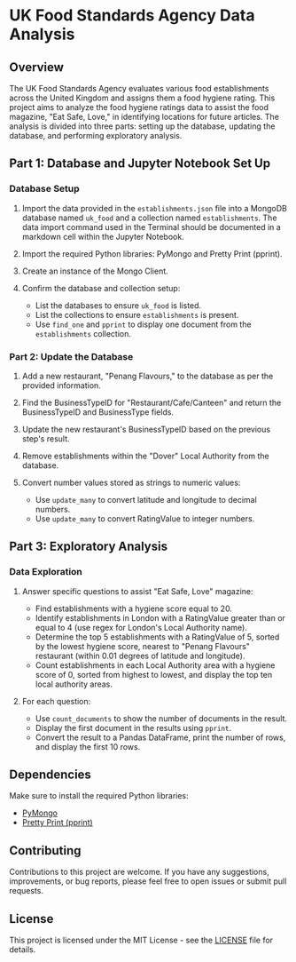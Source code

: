 # UK Food Standards Agency Data Analysis

## Overview

The UK Food Standards Agency evaluates various food establishments across the United Kingdom and assigns them a food hygiene rating. This project aims to analyze the food hygiene ratings data to assist the food magazine, "Eat Safe, Love," in identifying locations for future articles. The analysis is divided into three parts: setting up the database, updating the database, and performing exploratory analysis.

## Part 1: Database and Jupyter Notebook Set Up

### Database Setup

1. Import the data provided in the `establishments.json` file into a MongoDB database named `uk_food` and a collection named `establishments`. The data import command used in the Terminal should be documented in a markdown cell within the Jupyter Notebook.

2. Import the required Python libraries: PyMongo and Pretty Print (pprint).

3. Create an instance of the Mongo Client.

4. Confirm the database and collection setup:
   - List the databases to ensure `uk_food` is listed.
   - List the collections to ensure `establishments` is present.
   - Use `find_one` and `pprint` to display one document from the `establishments` collection.

### Part 2: Update the Database

1. Add a new restaurant, "Penang Flavours," to the database as per the provided information.

2. Find the BusinessTypeID for "Restaurant/Cafe/Canteen" and return the BusinessTypeID and BusinessType fields.

3. Update the new restaurant's BusinessTypeID based on the previous step's result.

4. Remove establishments within the "Dover" Local Authority from the database.

5. Convert number values stored as strings to numeric values:
   - Use `update_many` to convert latitude and longitude to decimal numbers.
   - Use `update_many` to convert RatingValue to integer numbers.

## Part 3: Exploratory Analysis

### Data Exploration

1. Answer specific questions to assist "Eat Safe, Love" magazine:
   - Find establishments with a hygiene score equal to 20.
   - Identify establishments in London with a RatingValue greater than or equal to 4 (use regex for London's Local Authority name).
   - Determine the top 5 establishments with a RatingValue of 5, sorted by the lowest hygiene score, nearest to "Penang Flavours" restaurant (within 0.01 degrees of latitude and longitude).
   - Count establishments in each Local Authority area with a hygiene score of 0, sorted from highest to lowest, and display the top ten local authority areas.
   
2. For each question:
   - Use `count_documents` to show the number of documents in the result.
   - Display the first document in the results using `pprint`.
   - Convert the result to a Pandas DataFrame, print the number of rows, and display the first 10 rows.

## Dependencies

Make sure to install the required Python libraries:
- [PyMongo](https://pymongo.readthedocs.io/en/stable/)
- [Pretty Print (pprint)](https://docs.python.org/3/library/pprint.html)

## Contributing

Contributions to this project are welcome. If you have any suggestions, improvements, or bug reports, please feel free to open issues or submit pull requests.

## License

This project is licensed under the MIT License - see the [LICENSE](LICENSE) file for details.
